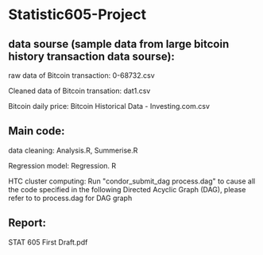 # Statistic605-Project

## data sourse (sample data from large bitcoin history transaction data sourse):
raw data of Bitcoin transaction: 0-68732.csv

Cleaned data of Bitcoin transation: dat1.csv

Bitcoin daily price: Bitcoin Historical Data - Investing.com.csv

## Main code:
data cleaning: Analysis.R, Summerise.R

Regression model: Regression. R

HTC cluster computing: Run "condor_submit_dag process.dag" to cause all the code specified in the following Directed Acyclic Graph (DAG), 
please refer to to process.dag for DAG graph
              
              
              

## Report: 
STAT 605 First Draft.pdf
